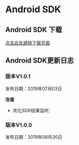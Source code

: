 # Android SDK

## Android SDK 下载

[点击此处跳转下载页面](https://github.com/WFC-LinkedME/link_account_demo/tree/master/app/libs)

## Android SDK更新日志

### 版本V1.0.1

发布日期：2019年07月03日

**改善**

* 优化SDK结果监听;

### 版本V1.0.0

发布日期：2019年06月30日






